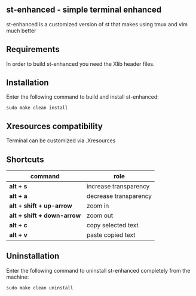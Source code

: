 st-enhanced - simple terminal enhanced
--------------------
st-enhanced is a customized version of st that makes using tmux and vim much better

Requirements
------------
In order to build st-enhanced you need the Xlib header files.

Installation
------------
Enter the following command to build and install st-enhanced:

    sudo make clean install

Xresources compatibility
------------
Terminal can be customized via .Xresources

Shortcuts
------------
| command								    | role						                |
| -											| -										    |
| **alt + s**								| increase transparency			            |
| **alt + a**								| decrease transparency		                |
| **alt + shift + up-arrow**				| zoom in									|
| **alt + shift + down-arrow**				| zoom out					                |
| **alt + c**								| copy selected text			            |
| **alt + v**								| paste copied text			                |

Uninstallation
------------
Enter the following command to uninstall st-enhanced completely from the machine:

    sudo make clean uninstall
